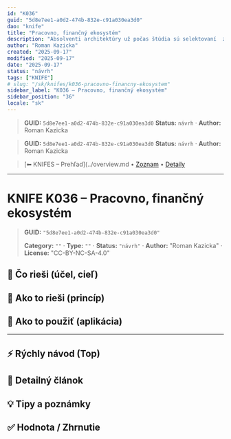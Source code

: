 ```yaml
---
id: "K036"
guid: "5d8e7ee1-a0d2-474b-832e-c91a030ea3d0"
dao: "knife"
title: "Pracovno, finančný ekosystém"
description: "Absolventi architektúry už počas štúdia sú selektovaní  z komerčných ateliérov. Ponúkajú im brikády, prípadne dohody o vykonaní práce, za cenu nekvalifikovaných robotníkov."
author: "Roman Kazicka"
created: "2025-09-17"
modified: "2025-09-17"
date: "2025-09-17"
status: "návrh"
tags: ["KNIFE"]
# slug: "/sk/knifes/k036-pracovno-financny-ekosystem"
sidebar_label: "K036 – Pracovno, finančný ekosystém"
sidebar_position: "36"
locale: "sk"
---
```

<!-- fm-visible: start -->
> **GUID:** `5d8e7ee1-a0d2-474b-832e-c91a030ea3d0`
> **Status:** `návrh` · **Author:** Roman Kazicka
<!-- fm-visible: end -->
<!-- body:start -->

<!-- fm-visible: start -->
> **GUID:** `5d8e7ee1-a0d2-474b-832e-c91a030ea3d0`
> **Status:** `návrh` · **Author:** Roman Kazicka
<!-- fm-visible: end -->
<!-- body:start -->

<!-- nav:knifes -->
> [⬅ KNIFES – Prehľad](../overview.md • [Zoznam](../KNIFE_Overview_List.md) • [Detaily](../KNIFE_Overview_Details.md)
---
# KNIFE K036 – Pracovno, finančný ekosystém
<!-- fm-visible: start -->

> **GUID:** `"5d8e7ee1-a0d2-474b-832e-c91a030ea3d0"`
>   
> **Category:** `""` · **Type:** `""` · **Status:** `"návrh"` · **Author:** "Roman Kazicka" · **License:** "CC-BY-NC-SA-4.0"
<!-- fm-visible: end -->


## 🎯 Čo rieši (účel, cieľ)

## 🧩 Ako to rieši (princíp)

## 🧪 Ako to použiť (aplikácia)

---

## ⚡ Rýchly návod (Top)

## 📜 Detailný článok

## 💡 Tipy a poznámky

## ✅ Hodnota / Zhrnutie
